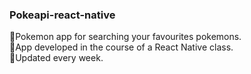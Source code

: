 ### Pokeapi-react-native
🔴Pokemon app for searching your favourites pokemons. <br/>
🌱App developed in the course of a React Native class. <br/> 
📆Updated every week. <br/>

